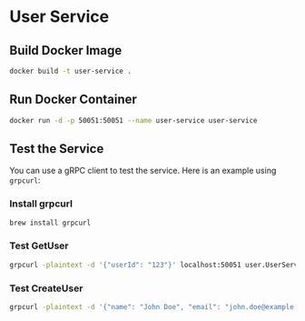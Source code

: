 # User Service

## Build Docker Image

```sh
docker build -t user-service .
```

## Run Docker Container

```sh
docker run -d -p 50051:50051 --name user-service user-service
```

## Test the Service

You can use a gRPC client to test the service. Here is an example using `grpcurl`:

### Install grpcurl

```sh
brew install grpcurl
```

### Test GetUser

```sh
grpcurl -plaintext -d '{"userId": "123"}' localhost:50051 user.UserService/GetUser
```

### Test CreateUser

```sh
grpcurl -plaintext -d '{"name": "John Doe", "email": "john.doe@example.com"}' localhost:50051 user.UserService/CreateUser
```
